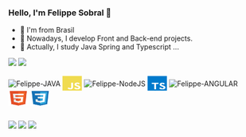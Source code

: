 ### Hello, I'm Felippe Sobral 👋


- 📨 I'm from Brasil 
- 🔭 Nowadays, I develop Front and Back-end projects. 
- 🌱 Actually, I study Java Spring and Typescript ...

<div>
 <img height="180cm" src="https://github-readme-stats.vercel.app/api?username=FelippeSobral&show_icons=true&theme=radical">
 <img height="180cm" src="https://github-readme-stats.vercel.app/api/top-langs/?username=FelippeSobral&layout=compact&langs_count=16&theme=radical">
</div>

<div style="display: inline_block"><br>
  <img align="center" alt="Felippe-JAVA" height="50" width="50" src="https://cdn.jsdelivr.net/gh/devicons/devicon@latest/icons/java/java-original-wordmark.svg" />
  <img align="center" alt="Felippe-Js" height="30" width="40" src="https://raw.githubusercontent.com/devicons/devicon/master/icons/javascript/javascript-plain.svg">
  <img align="center" alt="Felippe-NodeJS" height="50" width="50" src="https://cdn.jsdelivr.net/gh/devicons/devicon@latest/icons/nodejs/nodejs-original-wordmark.svg">
   <img align="center" alt="Felippe-Ts" height="30" width="40" src="https://raw.githubusercontent.com/devicons/devicon/master/icons/typescript/typescript-plain.svg">
  <img align="center" alt="Felippe-ANGULAR" height="40" width="40" src="https://cdn.jsdelivr.net/gh/devicons/devicon@latest/icons/angular/angular-original.svg">  
  <img align="center" alt="Felippe-HTML" height="30" width="40" src="https://raw.githubusercontent.com/devicons/devicon/master/icons/html5/html5-original.svg">
  <img align="center" alt="Felippe-CSS" height="30" width="40" src="https://raw.githubusercontent.com/devicons/devicon/master/icons/css3/css3-original.svg">
 

 
</div>

##

 <div>

 <a href="https://www.linkedin.com/in/felippe-sobral-910463254" target="_blank"><img src="https://img.shields.io/badge/-LinkedIn-%230077B5?style=for-the-badge&logo=linkedin&logoColor=white" target="_blank"></a>
 <a href="https://instagram.com/felippec_sobral" target="_blank"><img src="https://img.shields.io/badge/-Instagram-%23E4405F?style=for-the-badge&logo=instagram&logoColor=white" target="_blank"></a>
 <a href="maito:lippesobral@hotmail.com"><img src="https://img.shields.io/badge/-Gmail-%23333?style=for-the-badge&logo=gmail&logoColor=white" target="_blank"></a>
   
 </div>
 



